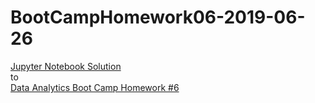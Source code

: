 # BootCampHomework06-2019-06-26

[Jupyter Notebook Solution](https://github.com/ekenigsberg/BootCampHomework06-2019-06-26/blob/master/WeatherPy.ipynb)<br/>
to<br/>
[Data Analytics Boot Camp Homework #6](https://github.com/the-Coding-Boot-Camp-at-UT/UTAMCB201904DATA3/tree/master/06-Python-APIs/Homework/Instructions)
